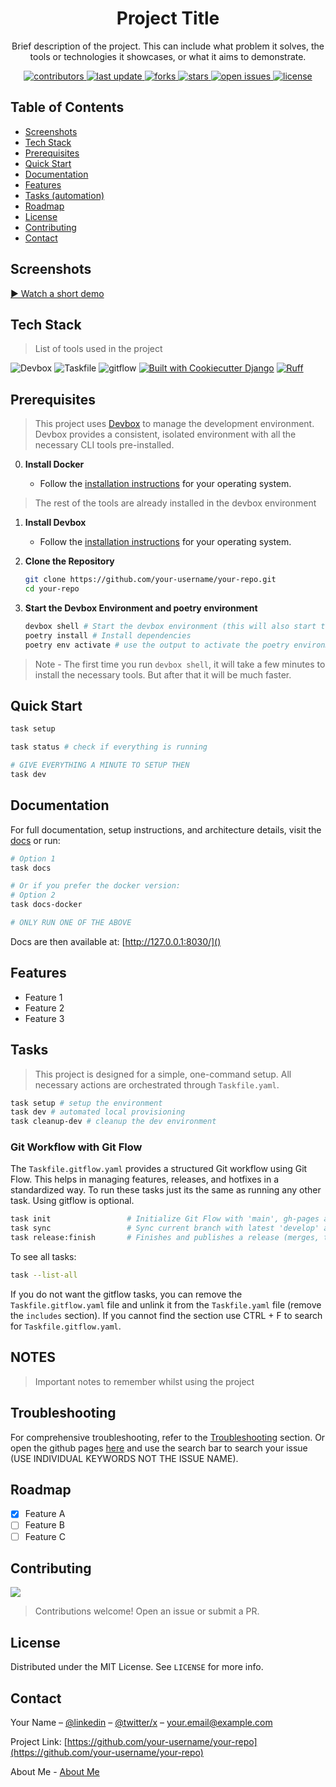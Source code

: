 <div align="center">

  <!-- Row of icons -->
  <!--
  <p>
    <img src="https://logo.svgcdn.com/d/kubernetes-plain-wordmark.svg" alt="Kubernetes" height="95" />
    &nbsp;&nbsp;
    <img src="https://logo.svgcdn.com/d/prometheus-plain-wordmark.svg" alt="Prometheus" height="90" />
    &nbsp;&nbsp;
    <img src="https://logo.svgcdn.com/d/grafana-original-wordmark.svg" alt="Grafana" height="90" />
    &nbsp;&nbsp;
    <img src="https://logo.svgcdn.com/d/helm-original.svg" alt="Helm" height="90" />
  </p>
  -->

  <h1>Project Title</h1>

  <p>
    Brief description of the project. This can include what problem it solves, the tools or technologies it showcases, or what it aims to demonstrate.
  </p>

  <p>
    <a href="https://github.com/sean-njela/docs/graphs/contributors">
    <img src="https://img.shields.io/github/contributors/sean-njela/docs" alt="contributors" />
  </a>
  <a href="">
    <img src="https://img.shields.io/github/last-commit/sean-njela/docs" alt="last update" />
  </a>
  <a href="https://github.com/sean-njela/docs/network/members">
    <img src="https://img.shields.io/github/forks/sean-njela/docs" alt="forks" />
  </a>
  <a href="https://github.com/sean-njela/docs/stargazers">
    <img src="https://img.shields.io/github/stars/sean-njela/docs" alt="stars" />
  </a>
  <a href="https://github.com/sean-njela/docs/issues/">
    <img src="https://img.shields.io/github/issues/sean-njela/docs" alt="open issues" />
  </a>
  <a href="https://github.com/sean-njela/docs/blob/master/LICENSE">
    <img src="https://img.shields.io/github/license/sean-njela/docs.svg" alt="license" />
  </a>
  </p>
</div>


## Table of Contents

  * [Screenshots](#screenshots)
  * [Tech Stack](#tech-stack)
  * [Prerequisites](#prerequisites)
  * [Quick Start](#quick-start)
  * [Documentation](#documentation)
  * [Features](#features)
  * [Tasks (automation)](#tasks)
  * [Roadmap](#roadmap)
  * [License](#license)
  * [Contributing](#contributing)
  * [Contact](#contact)

## Screenshots

<!-- <div align="center"> 
  <img src="assets/screenshot1.png" alt="screenshot1" />
  <img src="assets/screenshot2.png" alt="screenshot2" />
</div> -->

<!-- 
## Demo
<a href="https://www.example.com/">
<div align="center"> 
  <img src="assets/screenshot1.png" alt="screenshot 1" />
  <img href="https://www.example.com/" src="assets/screenshot2.png" alt="screenshot 2" />
</div>
</a>

![▶ Watch a short demo](assets/demo-video-gif.gif)
[![▶ Watch a short demo](assets/demo-video-gif.gif)](https://www.example.com/)
 -->

[▶ Watch a short demo](assets/demo-video-small.mp4)

## Tech Stack

> List of tools used in the project

![Devbox](https://img.shields.io/badge/Devbox-0.15.0-green)
![Taskfile](https://img.shields.io/badge/Taskfile-3.44.0-green)
![gitflow](https://img.shields.io/badge/gitflow-1.12-green)
[![Built with Cookiecutter Django](https://img.shields.io/badge/built%20with-Cookiecutter%20Django-ff69b4.svg?logo=cookiecutter)](https://github.com/cookiecutter/cookiecutter-django/)
[![Ruff](https://img.shields.io/endpoint?url=https://raw.githubusercontent.com/astral-sh/ruff/main/assets/badge/v2.json)](https://github.com/astral-sh/ruff)

## Prerequisites

> This project uses [Devbox](https://www.jetify.com/devbox/) to manage the development environment. Devbox provides a consistent, isolated environment with all the necessary CLI tools pre-installed.

0. **Install Docker**

   - Follow the [installation instructions](https://docs.docker.com/get-docker/) for your operating system.

> The rest of the tools are already installed in the devbox environment

1. **Install Devbox**

   - Follow the [installation instructions](https://www.jetify.com/devbox/docs/installing_devbox/) for your operating system.

2. **Clone the Repository**

   ```bash
   git clone https://github.com/your-username/your-repo.git
   cd your-repo
   ```

3. **Start the Devbox Environment and poetry environment**

   ```bash
   devbox shell # Start the devbox environment (this will also start the poetry environment)
   poetry install # Install dependencies
   poetry env activate # use the output to activate the poetry environment ( ONLY IF DEVBOX DOES NOT ACTIVATE THE ENVIRONMENT)
   ```
> Note - The first time you run `devbox shell`, it will take a few minutes to install the necessary tools. But after that it will be much faster.

## Quick Start

```bash
task setup

task status # check if everything is running

# GIVE EVERYTHING A MINUTE TO SETUP THEN
task dev
```

## Documentation

For full documentation, setup instructions, and architecture details, visit the [docs](docs/index.md) or run:

```bash
# Option 1
task docs

# Or if you prefer the docker version:
# Option 2
task docs-docker

# ONLY RUN ONE OF THE ABOVE
```

Docs are then available at: [http://127.0.0.1:8030/]()

## Features

* Feature 1
* Feature 2
* Feature 3

## Tasks

> This project is designed for a simple, one-command setup. All necessary actions are orchestrated through `Taskfile.yaml`.

```bash
task setup # setup the environment
task dev # automated local provisioning
task cleanup-dev # cleanup the dev environment
```

### Git Workflow with Git Flow

The `Taskfile.gitflow.yaml` provides a structured Git workflow using Git Flow. This helps in managing features, releases, and hotfixes in a standardized way. To run these tasks just its the same as running any other task. Using gitflow is optional.

```bash
task init                 # Initialize Git Flow with 'main', gh-pages and 'develop'
task sync                 # Sync current branch with latest 'develop' and handle main updates
task release:finish       # Finishes and publishes a release (merges, tags, pushes). e.g task release:finish version="1.2.0"
```

To see all tasks:

```bash
task --list-all
```

If you do not want the gitflow tasks, you can remove the `Taskfile.gitflow.yaml` file and unlink it from the `Taskfile.yaml` file (remove the `includes` section). If you cannot find the section use CTRL + F to search for `Taskfile.gitflow.yaml`.

## NOTES

> Important notes to remember whilst using the project

## Troubleshooting

For comprehensive troubleshooting, refer to the [Troubleshooting](docs/3-troubleshooting/overview.md) section. Or open the github pages [here](https://your-username.github.io/docs/3-troubleshooting/overview.md) and use the search bar to search your issue (USE INDIVIDUAL KEYWORDS NOT THE ISSUE NAME). 

## Roadmap

* [x] Feature A
* [ ] Feature B
* [ ] Feature C

## Contributing

<a href="https://github.com/your-username/your-repo/graphs/contributors">
  <img src="https://contrib.rocks/image?repo=your-username/your-repo" />
</a>

> Contributions welcome! Open an issue or submit a PR.

## License

Distributed under the MIT License. See `LICENSE` for more info.

## Contact

Your Name – [@linkedin](https://linkedin.com/in/yourlinkedin) – [@twitter/x](https://x.com/yourtwitter) – [your.email@example.com](mailto:your.email@example.com)

Project Link: [https://github.com/your-username/your-repo](https://github.com/your-username/your-repo)

About Me - [About Me](docs/4-about/about.md)

